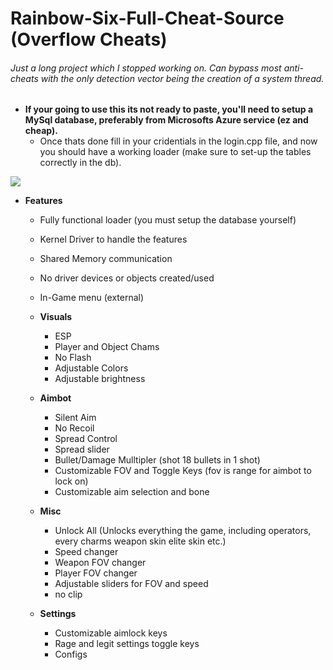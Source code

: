 # Rainbow-Six-Full-Cheat-Source (Overflow Cheats)
###### Just a long project which I stopped working on. Can bypass most anti-cheats with the only detection vector being the creation of a system thread.

- **If your going to use this its not ready to paste, you'll need to setup a MySql database, preferably from Microsofts Azure service (ez and cheap).** 
     - Once thats done fill in your cridentials in the login.cpp file, and now you should have a working loader (make sure to set-up the tables correctly in the db).
   
 <img src="https://i.imgur.com/yGL0VvV.png"/>  
 
- **Features** 	
     - Fully functional loader (you must setup the database yourself)
     - Kernel Driver to handle the features
     - Shared Memory communication
     - No driver devices or objects created/used
     - In-Game menu (external)
     - **Visuals**
        - ESP
        - Player and Object Chams
        - No Flash
        - Adjustable Colors
        - Adjustable brightness

     - **Aimbot**
        - Silent Aim
        - No Recoil
        - Spread Control
        - Spread slider
        - Bullet/Damage Mulltipler (shot 18 bullets in 1 shot)
        - Customizable FOV and Toggle Keys (fov is range for aimbot to lock on)
        - Customizable aim selection and bone

     - **Misc**
        - Unlock All (Unlocks everything the game, including operators, every charms weapon skin elite skin etc.)
        - Speed changer
        - Weapon FOV changer
        - Player FOV changer
        - Adjustable sliders for FOV and speed
        - no clip

     - **Settings**
        - Customizable aimlock keys
        - Rage and legit settings toggle keys
        - Configs

